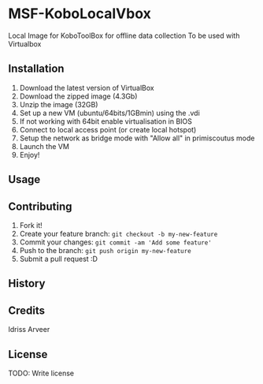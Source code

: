 # MSF-KoboLocalVbox

Local Image for KoboToolBox for offline data collection
To be used with Virtualbox


## Installation

1. Download the latest version of VirtualBox
2. Download the zipped image (4.3Gb)
3. Unzip the image (32GB)
4. Set up a new VM (ubuntu/64bits/1GBmin) using the .vdi
4. If not working with 64bit enable virtualisation in BIOS 
5. Connect to local access point (or create local hotspot)
6. Setup the network as bridge mode with "Allow all" in primiscoutus mode
7. Launch the VM
8. Enjoy!

## Usage



## Contributing

1. Fork it!
2. Create your feature branch: `git checkout -b my-new-feature`
3. Commit your changes: `git commit -am 'Add some feature'`
4. Push to the branch: `git push origin my-new-feature`
5. Submit a pull request :D

## History



## Credits

Idriss
Arveer

## License

TODO: Write license
